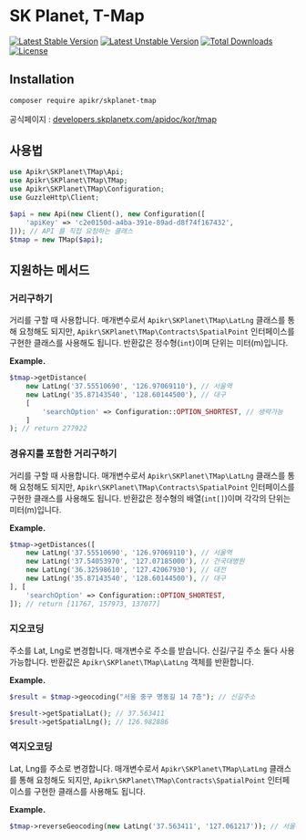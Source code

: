 SK Planet, T-Map
================

[![Latest Stable Version](https://poser.pugx.org/apikr/skplanet-tmap/v/stable.svg)](https://packagist.org/packages/apikr/skplanet-tmap)
[![Latest Unstable Version](https://poser.pugx.org/apikr/skplanet-tmap/v/unstable.svg)](https://packagist.org/packages/apikr/skplanet-tmap)
[![Total Downloads](https://poser.pugx.org/apikr/skplanet-tmap/downloads.svg)](https://packagist.org/packages/apikr/skplanet-tmap)
[![License](https://poser.pugx.org/apikr/skplanet-tmap/license.svg)](https://packagist.org/packages/apikr/skplanet-tmap)

## Installation

```bash
composer require apikr/skplanet-tmap
```

공식페이지 : [developers.skplanetx.com/apidoc/kor/tmap](https://developers.skplanetx.com/apidoc/kor/tmap)

## 사용법

```php
use Apikr\SKPlanet\TMap\Api;
use Apikr\SKPlanet\TMap\TMap;
use Apikr\SKPlanet\TMap\Configuration;
use GuzzleHttp\Client;

$api = new Api(new Client(), new Configuration([
    'apiKey' => 'c2e0150d-a4ba-391e-89ad-d8f74f167432',
])); // API 를 직접 요청하는 클래스
$tmap = new TMap($api);
```

## 지원하는 메서드

### 거리구하기

거리를 구할 때 사용합니다. 매개변수로서 `Apikr\SKPlanet\TMap\LatLng` 클래스를 통해 요청해도 되지만,
`Apikr\SKPlanet\TMap\Contracts\SpatialPoint` 인터페이스를 구현한 클래스를 사용해도 됩니다. 반환값은 정수형(`int`)이며 단위는 미터(m)입니다.

**Example.**

```php
$tmap->getDistance(
    new LatLng('37.55510690', '126.97069110'), // 서울역
    new LatLng('35.87143540', '128.60144500'), // 대구
    [
        'searchOption' => Configuration::OPTION_SHORTEST, // 생략가능
    ]
); // return 277922
```

### 경유지를 포함한 거리구하기

거리를 구할 때 사용합니다. 매개변수로서 `Apikr\SKPlanet\TMap\LatLng` 클래스를 통해 요청해도 되지만,
`Apikr\SKPlanet\TMap\Contracts\SpatialPoint` 인터페이스를 구현한 클래스를 사용해도 됩니다. 반환값은 정수형의 배열(`int[]`)이며 각각의 단위는 미터(m)입니다.

**Example.**

```php
$tmap->getDistances([
    new LatLng('37.55510690', '126.97069110'), // 서울역
    new LatLng('37.54053970', '127.07185000'), // 건국대병원
    new LatLng('36.32598610', '127.42067930'), // 대전
    new LatLng('35.87143540', '128.60144500'), // 대구
], [
    'searchOption' => Configuration::OPTION_SHORTEST,
]); // return [11767, 157973, 137077]
```

### 지오코딩

주소를 Lat, Lng로 변경합니다. 매개변수로 주소를 받습니다.
신길/구길 주소 둘다 사용가능합니다. 반환값은 `Apikr\SKPlanet\TMap\LatLng` 객체를 반환합니다.

**Example.**

```php
$result = $tmap->geocoding("서울 중구 명동길 14 7층"); // 신길주소

$result->getSpatialLat(); // 37.563411
$result->getSpatialLng(); // 126.982886
```

### 역지오코딩

Lat, Lng를 주소로 변경합니다. 매개변수로서 `Apikr\SKPlanet\TMap\LatLng` 클래스를 통해 요청해도 되지만,
`Apikr\SKPlanet\TMap\Contracts\SpatialPoint` 인터페이스를 구현한 클래스를 사용해도 됩니다.

**Example.**

```php
$tmap->reverseGeocoding(new LatLng('37.563411', '127.061217')); // 서울특별시 동대문구 한천로6길 36
```
